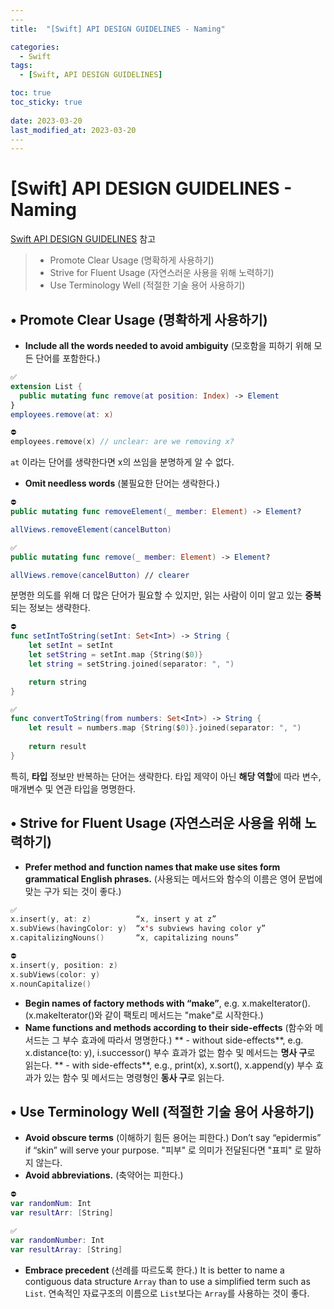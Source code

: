```yaml
---
​---
title:  "[Swift] API DESIGN GUIDELINES - Naming"

categories:
  - Swift
tags:
  - [Swift, API DESIGN GUIDELINES]

toc: true
toc_sticky: true
 
date: 2023-03-20
last_modified_at: 2023-03-20
​---
---
```


# [Swift] API DESIGN GUIDELINES - Naming

[Swift API DESIGN GUIDELINES](https://www.swift.org/documentation/api-design-guidelines/#naming) 참고

> - Promote Clear Usage (명확하게 사용하기)
> - Strive for Fluent Usage (자연스러운 사용을 위해 노력하기)
> - Use Terminology Well (적절한 기술 용어 사용하기)

## • Promote Clear Usage (명확하게 사용하기)
- **Include all the words needed to avoid ambiguity**
(모호함을 피하기 위해 모든 단어를 포함한다.)
```swift
✅
extension List {
  public mutating func remove(at position: Index) -> Element
}
employees.remove(at: x)
```
```swift
⛔️
employees.remove(x) // unclear: are we removing x?
```
`at` 이라는 단어를 생략한다면 x의 쓰임을 분명하게 알 수 없다.

- **Omit needless words**
(불필요한 단어는 생락한다.)
```swift
⛔️
public mutating func removeElement(_ member: Element) -> Element?

allViews.removeElement(cancelButton)
```
```swift
✅
public mutating func remove(_ member: Element) -> Element?

allViews.remove(cancelButton) // clearer
```
분명한 의도를 위해 더 많은 단어가 필요할 수 있지만, 읽는 사람이 이미 알고 있는 **중복**되는 정보는 생략한다.
```swift
⛔️
func setIntToString(setInt: Set<Int>) -> String {
    let setInt = setInt
    let setString = setInt.map {String($0)}
    let string = setString.joined(separator: ", ")

    return string
}
```
```swift
✅
func convertToString(from numbers: Set<Int>) -> String {
    let result = numbers.map {String($0)}.joined(separator: ", ")
    
    return result
}
```
특히, **타입** 정보만 반복하는 단어는 생략한다.
타입 제약이 아닌 **해당 역할**에 따라 변수, 매개변수 및 연관 타입을 명명한다.
## • Strive for Fluent Usage (자연스러운 사용을 위해 노력하기)
- **Prefer method and function names that make use sites form grammatical English phrases.**
(사용되는 메서드와 함수의 이름은 영어 문법에 맞는 구가 되는 것이 좋다.)
```swift
✅
x.insert(y, at: z)          “x, insert y at z”
x.subViews(havingColor: y)  “x's subviews having color y”
x.capitalizingNouns()       “x, capitalizing nouns”
```
```swift
⛔️
x.insert(y, position: z)
x.subViews(color: y)
x.nounCapitalize()
```
- **Begin names of factory methods with “make”**, e.g. x.makeIterator().
(x.makeIterator()와 같이 팩토리 메서드는 "make"로 시작한다.)
- **Name functions and methods according to their side-effects**
  (함수와 메서드는 그 부수 효과에 따라서 명명한다.)
  **	- without side-effects**, e.g. x.distance(to: y), i.successor()
  부수 효과가 없는 함수 및 메서드는 **명사 구**로 읽는다.
  **  - with side-effects**, e.g., print(x), x.sort(), x.append(y)
  부수 효과가 있는 함수 및 메서드는 명령형인 **동사 구**로 읽는다.
  
## • Use Terminology Well (적절한 기술 용어 사용하기)
- **Avoid obscure terms**
(이해하기 힘든 용어는 피한다.)
Don’t say “epidermis” if “skin” will serve your purpose.
"피부" 로 의미가 전달된다면 "표피" 로 말하지 않는다.
- **Avoid abbreviations.**
(축약어는 피한다.)
```swift
⛔️
var randomNum: Int
var resultArr: [String]
```
```swift
✅
var randomNumber: Int
var resultArray: [String]
```
- **Embrace precedent**
(선례를 따르도록 한다.)
It is better to name a contiguous data structure `Array` than to use a simplified term such as `List`.
연속적인 자료구조의 이름으로 `List`보다는 `Array`를 사용하는 것이 좋다.